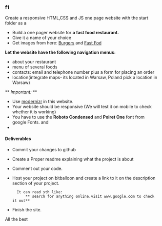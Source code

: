 ### f1
Create a responsive HTML,CSS  and JS one page website with the start folder as a
- Build a one pager website for **a fast food restaurant.**
- Give it a name of your choice
- Get images from  here: [Burgers](https://www.google.com/search?q=burgers&es_sm=122&source=lnms&tbm=isch&sa=X&ved=0CAgQ_AUoAmoVChMIh9Obtv-HyAIVyj8UCh27-Q6n&biw=1366&bih=643#q=burgers&tbm=isch&tbs=isz:l) and  [Fast Fod](https://www.google.com/search?q=burgers&es_sm=122&source=lnms&tbm=isch&sa=X&ved=0CAgQ_AUoAmoVChMIh9Obtv-HyAIVyj8UCh27-Q6n&biw=1366&bih=643#tbs=isz:l&tbm=isch&q=fast+food)

 **Let the website have the following navigation menus:**
- about your restaurant
- menu of several foods
- contacts: email and telephone number plus a form for placing an order
- location(integrate maps- its located in Warsaw, Poland pick a location in Warsaw)


** *Important:* **
- Use [modernizr](https://modernizr.com/) in this website.
- Your website should be responsive (We will test it on mobile to check whether it is working)
- You have to use the **Roboto Condensed** and **Poiret One** font from google Fonts. and
-

#### Deliverables
- Commit your changes to github
- Create a Proper readme explaining what the project is about
- Comment out your code.
- Host your project on bitballoon and create a link to it on the description section of your project.

		It can read sth like:
			** search for anything online.visit www.google.com to check it out**

- Finish the site.


All the best
